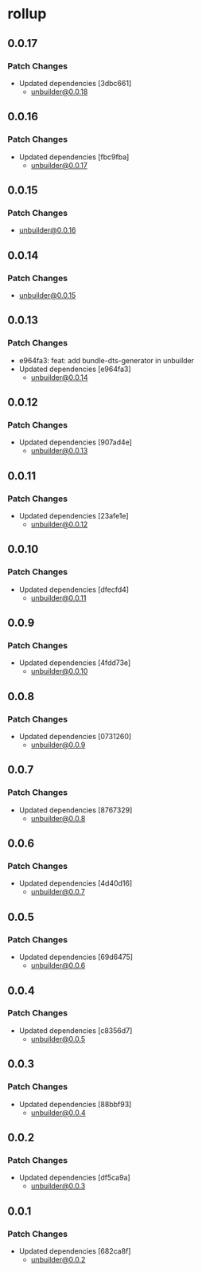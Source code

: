 # rollup

## 0.0.17

### Patch Changes

- Updated dependencies [3dbc661]
  - unbuilder@0.0.18

## 0.0.16

### Patch Changes

- Updated dependencies [fbc9fba]
  - unbuilder@0.0.17

## 0.0.15

### Patch Changes

- unbuilder@0.0.16

## 0.0.14

### Patch Changes

- unbuilder@0.0.15

## 0.0.13

### Patch Changes

- e964fa3: feat: add bundle-dts-generator in unbuilder
- Updated dependencies [e964fa3]
  - unbuilder@0.0.14

## 0.0.12

### Patch Changes

- Updated dependencies [907ad4e]
  - unbuilder@0.0.13

## 0.0.11

### Patch Changes

- Updated dependencies [23afe1e]
  - unbuilder@0.0.12

## 0.0.10

### Patch Changes

- Updated dependencies [dfecfd4]
  - unbuilder@0.0.11

## 0.0.9

### Patch Changes

- Updated dependencies [4fdd73e]
  - unbuilder@0.0.10

## 0.0.8

### Patch Changes

- Updated dependencies [0731260]
  - unbuilder@0.0.9

## 0.0.7

### Patch Changes

- Updated dependencies [8767329]
  - unbuilder@0.0.8

## 0.0.6

### Patch Changes

- Updated dependencies [4d40d16]
  - unbuilder@0.0.7

## 0.0.5

### Patch Changes

- Updated dependencies [69d6475]
  - unbuilder@0.0.6

## 0.0.4

### Patch Changes

- Updated dependencies [c8356d7]
  - unbuilder@0.0.5

## 0.0.3

### Patch Changes

- Updated dependencies [88bbf93]
  - unbuilder@0.0.4

## 0.0.2

### Patch Changes

- Updated dependencies [df5ca9a]
  - unbuilder@0.0.3

## 0.0.1

### Patch Changes

- Updated dependencies [682ca8f]
  - unbuilder@0.0.2
